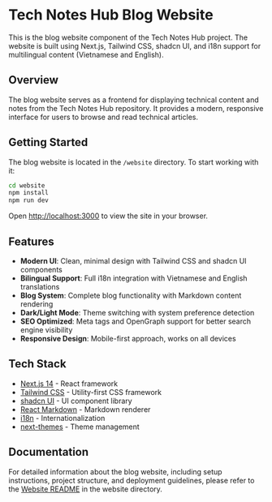 # Tech Notes Hub Blog Website

This is the blog website component of the Tech Notes Hub project. The website is built using Next.js, Tailwind CSS, shadcn UI, and i18n support for multilingual content (Vietnamese and English).

## Overview

The blog website serves as a frontend for displaying technical content and notes from the Tech Notes Hub repository. It provides a modern, responsive interface for users to browse and read technical articles.

## Getting Started

The blog website is located in the `/website` directory. To start working with it:

```bash
cd website
npm install
npm run dev
```

Open [http://localhost:3000](http://localhost:3000) to view the site in your browser.

## Features

- **Modern UI**: Clean, minimal design with Tailwind CSS and shadcn UI components
- **Bilingual Support**: Full i18n integration with Vietnamese and English translations
- **Blog System**: Complete blog functionality with Markdown content rendering
- **Dark/Light Mode**: Theme switching with system preference detection
- **SEO Optimized**: Meta tags and OpenGraph support for better search engine visibility
- **Responsive Design**: Mobile-first approach, works on all devices

## Tech Stack

- [Next.js 14](https://nextjs.org/) - React framework
- [Tailwind CSS](https://tailwindcss.com/) - Utility-first CSS framework
- [shadcn UI](https://ui.shadcn.com/) - UI component library
- [React Markdown](https://github.com/remarkjs/react-markdown) - Markdown renderer
- [i18n](https://nextjs.org/docs/app/building-your-application/routing/internationalization) - Internationalization
- [next-themes](https://github.com/pacocoursey/next-themes) - Theme management

## Documentation

For detailed information about the blog website, including setup instructions, project structure, and deployment guidelines, please refer to the [Website README](/website/README.md) in the website directory.
